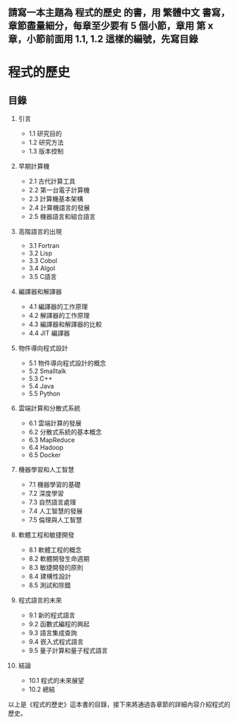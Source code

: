 ## 請寫一本主題為 程式的歷史 的書，用 繁體中文 書寫，章節盡量細分，每章至少要有 5 個小節，章用 第 x 章，小節前面用 1.1, 1.2 這樣的編號，先寫目錄

# 程式的歷史

## 目錄

1. 引言
   - 1.1 研究目的
   - 1.2 研究方法
   - 1.3 版本控制

2. 早期計算機
   - 2.1 古代計算工具
   - 2.2 第一台電子計算機
   - 2.3 計算機基本架構
   - 2.4 計算機語言的發展
   - 2.5 機器語言和組合語言

3. 高階語言的出現
   - 3.1 Fortran
   - 3.2 Lisp
   - 3.3 Cobol
   - 3.4 Algol
   - 3.5 C語言

4. 編譯器和解譯器
   - 4.1 編譯器的工作原理
   - 4.2 解譯器的工作原理
   - 4.3 編譯器和解譯器的比較
   - 4.4 JIT 編譯器

5. 物件導向程式設計
   - 5.1 物件導向程式設計的概念
   - 5.2 Smalltalk
   - 5.3 C++
   - 5.4 Java
   - 5.5 Python

6. 雲端計算和分散式系統
   - 6.1 雲端計算的發展
   - 6.2 分散式系統的基本概念
   - 6.3 MapReduce
   - 6.4 Hadoop
   - 6.5 Docker

7. 機器學習和人工智慧
   - 7.1 機器學習的基礎
   - 7.2 深度學習
   - 7.3 自然語言處理
   - 7.4 人工智慧的發展
   - 7.5 倫理與人工智慧

8. 軟體工程和敏捷開發
   - 8.1 軟體工程的概念
   - 8.2 軟體開發生命週期
   - 8.3 敏捷開發的原則
   - 8.4 建構性設計
   - 8.5 測試和除錯

9. 程式語言的未來
   - 9.1 新的程式語言
   - 9.2 函數式編程的興起
   - 9.3 語言集成查詢
   - 9.4 嵌入式程式語言
   - 9.5 量子計算和量子程式語言

10. 結論
    - 10.1 程式的未來展望
    - 10.2 總結

以上是《程式的歷史》這本書的目錄，接下來將通過各章節的詳細內容介紹程式的歷史。